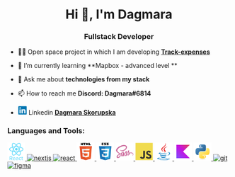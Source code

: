 <h1 align="center">Hi 👋, I'm Dagmara</h1>
<h3 align="center">Fullstack Developer</h3>

- 👩‍🔧 Open space project in which I am developing <a href="https://github.com/bycza-zagroda" target="_blank"><b>Track-expenses</b></a>

- 🔭 I’m currently learning **Mapbox - advanced level **

- 💬 Ask me about **technologies from my stack**

- 📫 How to reach me **Discord: Dagmara#6814**

- <img src="https://raw.githubusercontent.com/devicons/devicon/master/icons/linkedin/linkedin-original.svg" alt="linkedin" width="20" height="20"/> Linkedin <a href="https://www.linkedin.com/in/dagmara-skorupska-941748197/" target="_blank"><b>Dagmara Skorupska</b></a>

<h3 align="left">Languages and Tools:</h3>
<p align="left">

<a href="https://react.com" target="_blank"> 
<img src="https://raw.githubusercontent.com/devicons/devicon/master/icons/react/react-original-wordmark.svg" alt="react" width="40" height="40"/> </a>

<a href="https://next.com" target="_blank"> 
<img src="https://raw.githubusercontent.com/devicons/devicon/master/icons/next/nextjs-original-wordmark.svg" alt="nextjs" width="40" height="40"/> </a>

<a href="https://angular.io" target="_blank"> 
<img src="https://angular.io/assets/images/logo/angular/angular.svg" alt="react" width="40" height="40"/> </a>

<a href="https://www.w3.org/html/" target="_blank"> 
<img src="https://raw.githubusercontent.com/devicons/devicon/master/icons/html5/html5-original-wordmark.svg" alt="html5" width="40" height="40"/> </a>

<a href="https://www.w3schools.com/css/" target="_blank"> 
<img src="https://raw.githubusercontent.com/devicons/devicon/master/icons/css3/css3-original-wordmark.svg" alt="css3" width="40" height="40"/> </a>

<a href="https://sass-lang.com" target="_blank"> 
<img src="https://raw.githubusercontent.com/devicons/devicon/master/icons/sass/sass-original.svg" alt="sass" width="40" height="40"/> </a>

<a href="https://developer.mozilla.org/en-US/docs/Web/JavaScript" target="_blank"> 
<img src="https://raw.githubusercontent.com/devicons/devicon/master/icons/javascript/javascript-original.svg" alt="javascript" width="40" height="40"/> </a>

<a href="https://www.java.com/" target="_blank"> 
<img src="https://raw.githubusercontent.com/devicons/devicon/master/icons/java/java-original.svg" alt="java" width="40" height="40"/> </a>

<a href="https://kotlinlang.org/" target="_blank"> 
<img src="https://raw.githubusercontent.com/devicons/devicon/master/icons/kotlin/kotlin-original.svg" alt="kotlin" width="40" height="40"/> </a>

<a href="https://www.python.org/" target="_blank"> 
<img src="https://raw.githubusercontent.com/devicons/devicon/master/icons/python/python-original.svg" alt="python" width="40" height="40"/> </a>

<a href="https://git-scm.com/" target="_blank"> 
<img src="https://www.vectorlogo.zone/logos/git-scm/git-scm-icon.svg" alt="git" width="40" height="40"/> </a>

<a href="https://www.figma.com/" target="_blank"> 
<img src="https://www.vectorlogo.zone/logos/figma/figma-icon.svg" alt="figma" width="40" height="40"/> </a>

</p>
